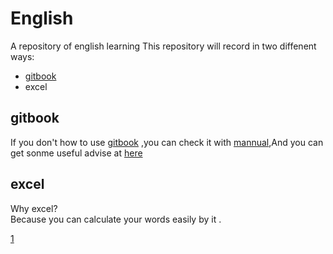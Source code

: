 # English
A repository of english learning
This repository will record in two diffenent ways:
- [gitbook](1)
- excel
## gitbook
If you don't how to use [gitbook](1) ,you can check it with [mannual](https://help.gitbook.com/),And you can get sonme useful advise at [here](http://blog.csdn.net/xiaocainiaoshangxiao/article/details/46882921)

## excel
Why excel?\
Because you can calculate your words easily by it .

[1](https://www.gitbook.com)
